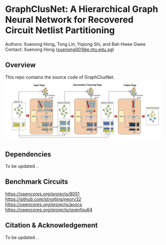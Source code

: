 # GraphClusNet: A Hierarchical Graph Neural Network for Recovered Circuit Netlist Partitioning
Authors: Xuenong Hong, Tong Lin, Yiqiong Shi, and Bah Hwee Gwee\
Contact: Xuenong Hong ([xuenong001@e.ntu.edu.sg](xuenong001@e.ntu.edu.sg))

## Overview
This repo contains the source code of GraphClusNet. 
![Overall architecture of our proposed GraphClusNet](figs/graphclusnet.png)
## Dependencies
To be updated ..

## Benchmark Circuits

https://opencores.org/projects/8051 \
https://github.com/stnolting/neorv32 \
https://opencores.org/projects/aoocs \
https://opencores.org/projects/openfpu64

## Citation & Acknowledgement
To be updated ..